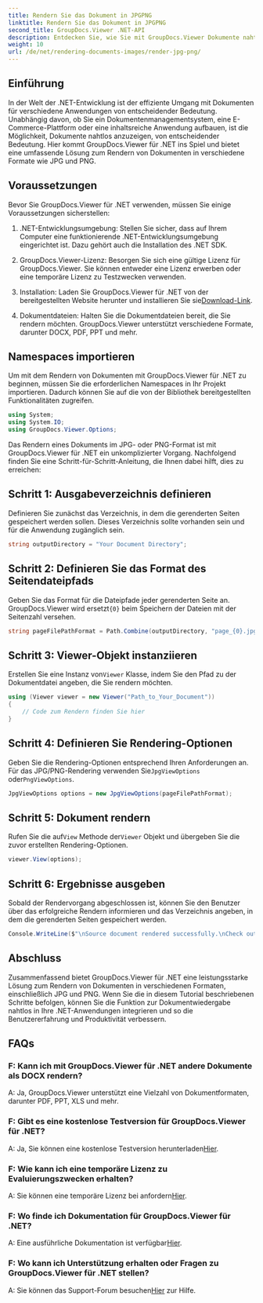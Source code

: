```yaml
---
title: Rendern Sie das Dokument in JPGPNG
linktitle: Rendern Sie das Dokument in JPGPNG
second_title: GroupDocs.Viewer .NET-API
description: Entdecken Sie, wie Sie mit GroupDocs.Viewer Dokumente nahtlos in JPG/PNG in .NET rendern können, um die Benutzererfahrung und Produktivität zu verbessern.
weight: 10
url: /de/net/rendering-documents-images/render-jpg-png/
---
```

## Einführung

In der Welt der .NET-Entwicklung ist der effiziente Umgang mit Dokumenten für verschiedene Anwendungen von entscheidender Bedeutung. Unabhängig davon, ob Sie ein Dokumentenmanagementsystem, eine E-Commerce-Plattform oder eine inhaltsreiche Anwendung aufbauen, ist die Möglichkeit, Dokumente nahtlos anzuzeigen, von entscheidender Bedeutung. Hier kommt GroupDocs.Viewer für .NET ins Spiel und bietet eine umfassende Lösung zum Rendern von Dokumenten in verschiedene Formate wie JPG und PNG.

## Voraussetzungen

Bevor Sie GroupDocs.Viewer für .NET verwenden, müssen Sie einige Voraussetzungen sicherstellen:

1. .NET-Entwicklungsumgebung: Stellen Sie sicher, dass auf Ihrem Computer eine funktionierende .NET-Entwicklungsumgebung eingerichtet ist. Dazu gehört auch die Installation des .NET SDK.

2. GroupDocs.Viewer-Lizenz: Besorgen Sie sich eine gültige Lizenz für GroupDocs.Viewer. Sie können entweder eine Lizenz erwerben oder eine temporäre Lizenz zu Testzwecken verwenden.

3.  Installation: Laden Sie GroupDocs.Viewer für .NET von der bereitgestellten Website herunter und installieren Sie sie[Download-Link](https://releases.groupdocs.com/viewer/net/).

4. Dokumentdateien: Halten Sie die Dokumentdateien bereit, die Sie rendern möchten. GroupDocs.Viewer unterstützt verschiedene Formate, darunter DOCX, PDF, PPT und mehr.

## Namespaces importieren

Um mit dem Rendern von Dokumenten mit GroupDocs.Viewer für .NET zu beginnen, müssen Sie die erforderlichen Namespaces in Ihr Projekt importieren. Dadurch können Sie auf die von der Bibliothek bereitgestellten Funktionalitäten zugreifen.

```csharp
using System;
using System.IO;
using GroupDocs.Viewer.Options;
```

Das Rendern eines Dokuments im JPG- oder PNG-Format ist mit GroupDocs.Viewer für .NET ein unkomplizierter Vorgang. Nachfolgend finden Sie eine Schritt-für-Schritt-Anleitung, die Ihnen dabei hilft, dies zu erreichen:

## Schritt 1: Ausgabeverzeichnis definieren

Definieren Sie zunächst das Verzeichnis, in dem die gerenderten Seiten gespeichert werden sollen. Dieses Verzeichnis sollte vorhanden sein und für die Anwendung zugänglich sein.

```csharp
string outputDirectory = "Your Document Directory";
```

## Schritt 2: Definieren Sie das Format des Seitendateipfads

 Geben Sie das Format für die Dateipfade jeder gerenderten Seite an. GroupDocs.Viewer wird ersetzt`{0}` beim Speichern der Dateien mit der Seitenzahl versehen.

```csharp
string pageFilePathFormat = Path.Combine(outputDirectory, "page_{0}.jpg");
```

## Schritt 3: Viewer-Objekt instanziieren

 Erstellen Sie eine Instanz von`Viewer` Klasse, indem Sie den Pfad zu der Dokumentdatei angeben, die Sie rendern möchten.

```csharp
using (Viewer viewer = new Viewer("Path_to_Your_Document"))
{
    // Code zum Rendern finden Sie hier
}
```

## Schritt 4: Definieren Sie Rendering-Optionen

Geben Sie die Rendering-Optionen entsprechend Ihren Anforderungen an. Für das JPG/PNG-Rendering verwenden Sie`JpgViewOptions` oder`PngViewOptions`.

```csharp
JpgViewOptions options = new JpgViewOptions(pageFilePathFormat);
```

## Schritt 5: Dokument rendern

 Rufen Sie die auf`View` Methode der`Viewer` Objekt und übergeben Sie die zuvor erstellten Rendering-Optionen.

```csharp
viewer.View(options);
```

## Schritt 6: Ergebnisse ausgeben

Sobald der Rendervorgang abgeschlossen ist, können Sie den Benutzer über das erfolgreiche Rendern informieren und das Verzeichnis angeben, in dem die gerenderten Seiten gespeichert werden.

```csharp
Console.WriteLine($"\nSource document rendered successfully.\nCheck output in {outputDirectory}.");
```

## Abschluss

Zusammenfassend bietet GroupDocs.Viewer für .NET eine leistungsstarke Lösung zum Rendern von Dokumenten in verschiedenen Formaten, einschließlich JPG und PNG. Wenn Sie die in diesem Tutorial beschriebenen Schritte befolgen, können Sie die Funktion zur Dokumentwiedergabe nahtlos in Ihre .NET-Anwendungen integrieren und so die Benutzererfahrung und Produktivität verbessern.

## FAQs

### F: Kann ich mit GroupDocs.Viewer für .NET andere Dokumente als DOCX rendern?

A: Ja, GroupDocs.Viewer unterstützt eine Vielzahl von Dokumentformaten, darunter PDF, PPT, XLS und mehr.

### F: Gibt es eine kostenlose Testversion für GroupDocs.Viewer für .NET?

 A: Ja, Sie können eine kostenlose Testversion herunterladen[Hier](https://releases.groupdocs.com/).

### F: Wie kann ich eine temporäre Lizenz zu Evaluierungszwecken erhalten?

A: Sie können eine temporäre Lizenz bei anfordern[Hier](https://purchase.groupdocs.com/temporary-license/).

### F: Wo finde ich Dokumentation für GroupDocs.Viewer für .NET?

 A: Eine ausführliche Dokumentation ist verfügbar[Hier](https://tutorials.groupdocs.com/viewer/net/).

### F: Wo kann ich Unterstützung erhalten oder Fragen zu GroupDocs.Viewer für .NET stellen?

 A: Sie können das Support-Forum besuchen[Hier](https://forum.groupdocs.com/c/viewer/9) zur Hilfe.